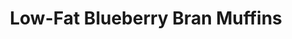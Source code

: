 ---
title: Low-Fat Blueberry Bran Muffins
favorite: true
source: Allrecipes.com
source_url: http://allrecipes.com/recipe/low-fat-blueberry-bran-muffins/
yield: 12 muffins
active_time: 15 Min
total_time: 35 Min
tags: breakfast
image: /uploads/blueberryBranMuffins.jpg
ingredients: |-
  * 1 1/2 cups wheat bran 
  * 1 cup nonfat milk 
  * 1/2 cup unsweetened applesauce 
  * 1 egg 
  * 2/3 cup brown sugar 
  * 1/2 teaspoon vanilla extract 
  * 1/2 cup all-purpose flour 
  * 1/2 cup whole wheat flour 
  * 1 teaspoon baking soda 
  * 1 teaspoon baking powder 
  * 1/2 teaspoon salt 
  * 1 cup blueberries 
instructions: |-
  * Preheat oven to 375 degrees F (190 degrees C). Grease muffin cups or use paper muffin liners. Mix together wheat bran and milk, and let stand for 10 minutes. 
  * In a large bowl, mix together applesauce, egg, brown sugar, and vanilla. Beat in bran mixture. Sift together all-purpose flour, whole wheat flour, baking soda, baking powder, and salt. Stir into bran mixture until just blended. Fold in blueberries. Scoop into muffin cups. 
  * Bake in preheated oven for 15 to 20 minutes, or until tops spring back when lightly tapped. 
notes: Doubled recipe, put slightly more than a cup of blueberries and cranberries (each) that were frozen and sat on the counter for ~45 mins, heaping cup of applesauce, sprinkled oats on top for cute points.
---